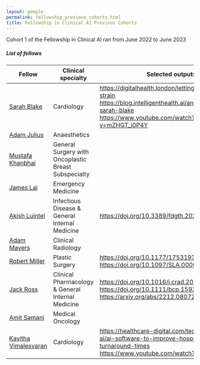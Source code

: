 ```yaml
---
layout: people
permalink: fellowship_previous_cohorts.html
title: Fellowship in Clinical AI Previous Cohorts
---
```


Cohort 1 of the Fellowship in Clinical AI ran from June 2022 to June 2023

<h5>List of fellows</h5>


| Fellow                                                                               | Clinical specialty                                   | Selected outputs
|--------------------------------------------------------------------------------------|------------------------------------------------------| ---
| [Sarah Blake](https://www.linkedin.com/in/sarah-blake-571a9618a/)                    | Cardiology                                           |<https://digitalhealth.london/letting-ai-take-the-strain> <br /> <https://blog.intelligenthealth.ai/an-interview-with-sarah-blake>  <br /> <https://www.youtube.com/watch?v=mZHGT_i0P4Y>
| [Adam Julius](https://www.linkedin.com/in/adam-julius-764b20275/)                    | Anaesthetics                                         |
| [Mustafa Khanbhai](https://www.linkedin.com/in/mustafa-khanbhai-phd-frcs-6a52b4121/) | General Surgery with Oncoplastic Breast Subspecialty |
| [James Lai](https://www.linkedin.com/in/jamestflai/)                                 | Emergency Medicine                                   | 
| [Akish Luintel](https://www.linkedin.com/in/akish-luintel-652407a2/)                 | Infectious Disease & General Internal Medicine       | <https://doi.org/10.3389/fdgth.2023.1161098>
| [Adam Mayers](https://www.linkedin.com/in/adam-mayers-225311272/)                    | Clinical Radiology                                   |
| [Robert Miller](https://scholar.google.co.uk/citations?user=gDW-DoAAAAAJ&hl=en)      | Plastic Surgery                                      |<https://doi.org/10.1177/17531934231152592> <br/> <https://doi.org/10.1097/SLA.0000000000005896>
| [Jack Ross](https://www.linkedin.com/in/jack-ross-b3673154/)                         | Clinical Pharmacology & General Internal Medicine    | <https://doi.org/10.1016/j.crad.2022.09.132> <br/> <https://doi.org/10.1111/bcp.15930> <br /> <https://arxiv.org/abs/2212.08072>
| [Amit Samani](https://www.linkedin.com/in/amit-samani-561331189/)                    | Medical Oncology                                     |
| [Kavitha Vimalesvaran](https://www.linkedin.com/in/kavitha-vimalesvaran-83600979/)   | Cardiology                                           | <https://healthcare-digital.com/technology-and-ai/ai-software-to-improve-hospital-patient-turnaround-times> <br/> <https://www.youtube.com/watch?v=Rh_Q0tzl8wc>

